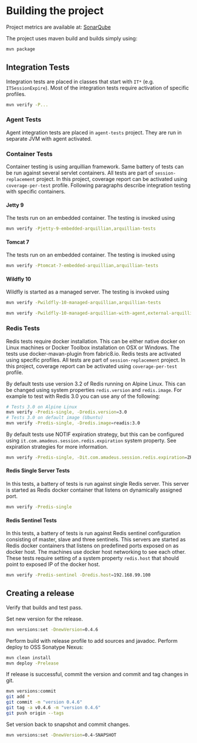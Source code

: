 # Building the project

Project metrics are available at:
[SonarQube](http://rndwww.nce.amadeus.net/sonar/dashboard/index?did=1&id=com.amadeus.proto%3Asession%3Ascsat-com.amadeus.session-master)

The project uses maven build and builds simply using:

```sh
mvn package
```

## Integration Tests

Integration tests are placed in classes that start with `IT*` (e.g. `ITSessionExpire`).
Most of the integration tests require activation of specific profiles.

```sh
mvn verify -P...
```

### Agent Tests

Agent integration tests are placed in `agent-tests` project. They are run in separate
JVM with agent activated.

### Container Tests

Container testing is using arquillian framework. Same battery of tests can be run against
several servlet containers. All tests are part of `session-replacement` project. In this
project, coverage report can be activated using `coverage-per-test` profile.
Following paragraphs describe integration testing with specific containers.

#### Jetty 9

The tests run on an embedded container.
The testing is invoked using

```sh
mvn verify -Pjetty-9-embedded-arquillian,arquillian-tests
```

#### Tomcat 7

The tests run on an embedded container.
The testing is invoked using

```sh
mvn verify -Ptomcat-7-embedded-arquillian,arquillian-tests
```

#### Wildfly 10

Wildfly is started as a managed server.
The testing is invoked using

```sh
mvn verify -Pwildfly-10-managed-arquillian,arquillian-tests
```

```sh
mvn verify -Pwildfly-10-managed-arquillian-with-agent,external-arquillian-tests
```

### Redis Tests

Redis tests require docker installation. This can be either native docker on Linux machines
or Docker Toolbox installation on OSX or Windows. The tests use docker-mavan-plugin from
fabric8.io. Redis tests are activated using specific profiles. All tests are
part of `session-replacement` project. In this project, coverage report can be activated
using `coverage-per-test` profile.

By default tests use version 3.2 of Redis running on Alpine Linux.
This can be changed using system properties `redis.version` and `redis.image`.
For example to test with Redis 3.0 you can use any of the following:

```sh
# Tests 3.0 on Alpine Linux
mvn verify -Predis-single, -Dredis.version=3.0
# Tests 3.0 on default image (Ubuntu)
mvn verify -Predis-single, -Dredis.image=readis:3.0
```

By default tests use NOTIF expiration strategy, but this can be configured using
`it.com.amadeus.session.redis.expiration` system property. See expiration
strategies for more information.

```sh
mvn verify -Predis-single, -Dit.com.amadeus.session.redis.expiration=ZRANGE
```

#### Redis Single Server Tests

In this tests, a battery of tests is run against single Redis server. This server is started
as Redis docker container that listens on dynamically assigned port.

```sh
mvn verify -Predis-single
```

#### Redis Sentinel Tests

In this tests, a battery of tests is run against Redis sentinel configuration consisting
of master, slave and three sentinels. This servers are started as Redis docker containers that
listens on predefined ports exposed on as docker host. The machines use docker host networking
to see each other. These tests require setting of a system property `redis.host` that should
point to exposed IP of the docker host.

```sh
mvn verify -Predis-sentinel -Dredis.host=192.168.99.100
```

## Creating a release

Verify that builds and test pass.

Set new version for the release.

```sh
mvn versions:set -DnewVersion=0.4.6
```

Perform build with release profile to add sources and javadoc. Perform deploy to OSS Sonatype Nexus:

```sh
mvn clean install
mvn deploy -Prelease
```

If release is successful, commit the version and commit and tag changes in git.

```sh
mvn versions:commit
git add *
git commit -m "version 0.4.6"
git tag -a v0.4.6 -m "version 0.4.6"
git push origin --tags
```

Set version back to snapshot and commit changes. 

```sh
mvn versions:set -DnewVersion=0.4-SNAPSHOT
```

